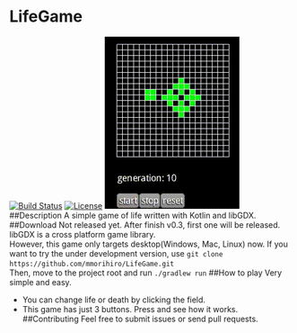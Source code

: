 # LifeGame

[![Build Status](https://travis-ci.org/mmorihiro/LifeGame.svg?branch=master)](https://travis-ci.org/mmorihiro/LifeGame) [![License](https://img.shields.io/badge/License-Apache%202.0-blue.svg)](https://opensource.org/licenses/Apache-2.0)
![Demo](demo.gif) 
##Description
A simple game of life written with Kotlin and libGDX.
##Download
Not released yet. After finish v0.3, first one will be released.  
libGDX is a cross platform game library.  
However, this game only targets desktop(Windows, Mac, Linux) now.
If you want to try the under development version, use `git clone https://github.com/mmorihiro/LifeGame.git`  
Then, move to the project root and run `./gradlew run`
##How to play
Very simple and easy.  

* You can change life or death by clicking the field.
* This game has just 3 buttons. Press and see how it works.
##Contributing
Feel free to submit issues or send pull requests.
